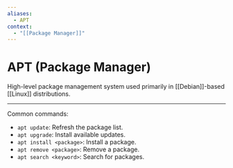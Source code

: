 ```yaml
---
aliases:
  - APT
context:
  - "[[Package Manager]]"
---
```


# APT (Package Manager)

High-level package management system used primarily in [[Debian]]-based [[Linux]] distributions.

---

Common commands:

- `apt update`: Refresh the package list.
- `apt upgrade`: Install available updates.
- `apt install <package>`: Install a package.
- `apt remove <package>`: Remove a package.
- `apt search <keyword>`: Search for packages.

